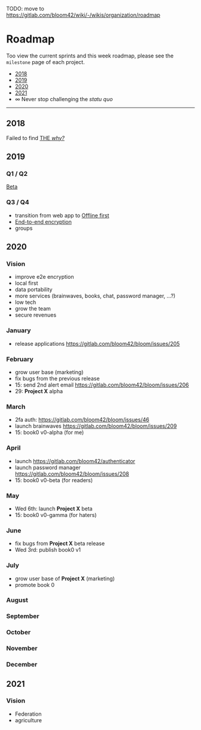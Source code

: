 TODO: move to https://gitlab.com/bloom42/wiki/-/wikis/organization/roadmap

# Roadmap

Too view the current sprints and this week roadmap, please see the `milestone` page of each project.

* [2018](#anchor-2018)
* [2019](#anchor-2019)
* [2020](#anchor-2020)
* [2021](#anchor-2021)
* ∞ Never stop challenging the *statu quo*

---------------------

## 2018
Failed to find <a href="https://fatalentropy.com/the-just-cause-and-the-infinite-game" target="_blank" rel="noopener">THE *why?*</a>

## 2019

### Q1 / Q2

<a href="https://bloom.sh" target="_blank" rel="noopener">Beta</a>

### Q3 / Q4

* transition from web app to <a href="https://www.inkandswitch.com/local-first.html" target="_blank" rel="noopener">Offline first</a>
* <a href="https://en.wikipedia.org/wiki/End-to-end_encryption" target="_blank" rel="noopener">End-to-end encryption</a>
* groups


## 2020

### Vision

* improve e2e encryption
* local first
* data portability
* more services (brainwaves, books, chat, password manager, ...?)
* low tech
* grow the team
* secure revenues

### January

* release applications https://gitlab.com/bloom42/bloom/issues/205


### February

* grow user base (marketing)
* fix bugs from the previous release
* 15: send 2nd alert email https://gitlab.com/bloom42/bloom/issues/206
* 29: **Project X** alpha

### March

* 2fa auth: https://gitlab.com/bloom42/bloom/issues/46
* launch brainwaves https://gitlab.com/bloom42/bloom/issues/209
* 15: book0 v0-alpha (for me)

### April

* launch https://gitlab.com/bloom42/authenticator
* launch password manager https://gitlab.com/bloom42/bloom/issues/208
* 15: book0 v0-beta (for readers)

### May

* Wed 6th: launch **Project X** beta
* 15: book0 v0-gamma (for haters)

### June

* fix bugs from **Project X** beta release
* Wed 3rd: publish book0 v1

### July

* grow user base of **Project X** (marketing)
* promote book 0

### August

### September

### October

### November

### December


## 2021

### Vision

 * Federation
* agriculture